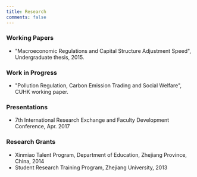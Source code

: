 ```yaml
---
title: Research
comments: false
---
```


### Working Papers

- "Macroeconomic Regulations and Capital Structure Adjustment Speed", Undergraduate thesis, 2015.

### Work in Progress

- "Pollution Regulation, Carbon Emission Trading and Social Welfare", CUHK working paper.

### Presentations

- 7th International Research Exchange and Faculty Development Conference, Apr. 2017

### Research Grants

- Xinmiao Talent Program, Department of Education, Zhejiang Province, China, 2014
- Student Research Training Program, Zhejiang University, 2013